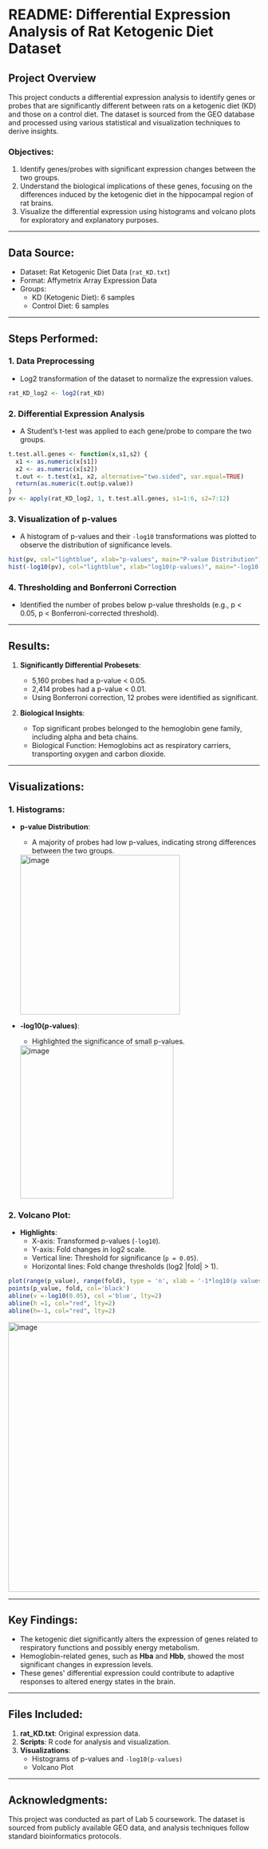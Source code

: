 # README: Differential Expression Analysis of Rat Ketogenic Diet Dataset

## Project Overview
This project conducts a differential expression analysis to identify genes or probes that are significantly different between rats on a ketogenic diet (KD) and those on a control diet. The dataset is sourced from the GEO database and processed using various statistical and visualization techniques to derive insights.

### Objectives:
1. Identify genes/probes with significant expression changes between the two groups.
2. Understand the biological implications of these genes, focusing on the differences induced by the ketogenic diet in the hippocampal region of rat brains.
3. Visualize the differential expression using histograms and volcano plots for exploratory and explanatory purposes.

---

## Data Source:
- Dataset: Rat Ketogenic Diet Data (`rat_KD.txt`)
- Format: Affymetrix Array Expression Data
- Groups: 
  - KD (Ketogenic Diet): 6 samples
  - Control Diet: 6 samples

---

## Steps Performed:

### 1. Data Preprocessing
- Log2 transformation of the dataset to normalize the expression values.

```r
rat_KD_log2 <- log2(rat_KD)
```

### 2. Differential Expression Analysis
- A Student’s t-test was applied to each gene/probe to compare the two groups.

```r
t.test.all.genes <- function(x,s1,s2) {
  x1 <- as.numeric(x[s1])
  x2 <- as.numeric(x[s2])
  t.out <- t.test(x1, x2, alternative="two.sided", var.equal=TRUE)
  return(as.numeric(t.out$p.value))
}
pv <- apply(rat_KD_log2, 1, t.test.all.genes, s1=1:6, s2=7:12)
```

### 3. Visualization of p-values
- A histogram of p-values and their `-log10` transformations was plotted to observe the distribution of significance levels.

```r
hist(pv, col="lightblue", xlab="p-values", main="P-value Distribution")
hist(-log10(pv), col="lightblue", xlab="log10(p-values)", main="-log10(p-values)")
```

### 4. Thresholding and Bonferroni Correction
- Identified the number of probes below p-value thresholds (e.g., p < 0.05, p < Bonferroni-corrected threshold).

---

## Results:
1. **Significantly Differential Probesets**:
   - 5,160 probes had a p-value < 0.05.
   - 2,414 probes had a p-value < 0.01.
   - Using Bonferroni correction, 12 probes were identified as significant.

2. **Biological Insights**:
   - Top significant probes belonged to the hemoglobin gene family, including alpha and beta chains.
   - Biological Function: Hemoglobins act as respiratory carriers, transporting oxygen and carbon dioxide.

---

## Visualizations:

### 1. Histograms:
- **p-value Distribution**:
  - A majority of probes had low p-values, indicating strong differences between the two groups.<br>
  <img width="320" alt="image" src="https://github.com/user-attachments/assets/f3690dd6-c140-4687-a242-f77620d3f9d1">
 
- **-log10(p-values)**:
  - Highlighted the significance of small p-values.<br>
  <img width="307" alt="image" src="https://github.com/user-attachments/assets/2fbe2c1f-3348-4c41-90b5-2de5e7b28888">


### 2. Volcano Plot:
- **Highlights**:
  - X-axis: Transformed p-values (`-log10`).
  - Y-axis: Fold changes in log2 scale.
  - Vertical line: Threshold for significance (`p = 0.05`).
  - Horizontal lines: Fold change thresholds (log2 |fold| > 1).

```r
plot(range(p_value), range(fold), type = 'n', xlab = '-1*log10(p values)', ylab = 'Fold change', main = 'Volcano Plot')
points(p_value, fold, col='black')
abline(v =-log10(0.05), col ='blue', lty=2)
abline(h =1, col="red", lty=2)
abline(h=-1, col="red", lty=2)
```
  <img width="541" alt="image" src="https://github.com/user-attachments/assets/b8568cb4-0d56-4778-955a-ec1c5aa3b165">


---

## Key Findings:
- The ketogenic diet significantly alters the expression of genes related to respiratory functions and possibly energy metabolism.
- Hemoglobin-related genes, such as **Hba** and **Hbb**, showed the most significant changes in expression levels.
- These genes' differential expression could contribute to adaptive responses to altered energy states in the brain.

---

## Files Included:
1. **rat_KD.txt**: Original expression data.
2. **Scripts**: R code for analysis and visualization.
3. **Visualizations**:
   - Histograms of p-values and `-log10(p-values)`
   - Volcano Plot

---

## Acknowledgments:
This project was conducted as part of Lab 5 coursework. The dataset is sourced from publicly available GEO data, and analysis techniques follow standard bioinformatics protocols.
